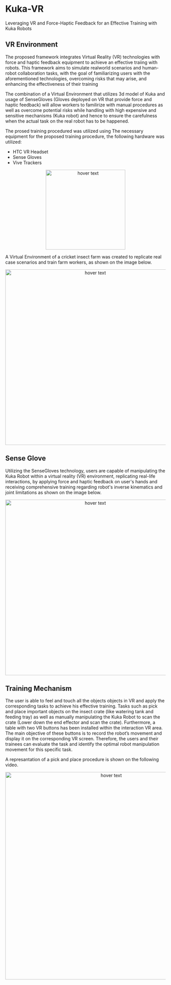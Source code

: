 # Kuka-VR
Leveraging VR and Force-Haptic Feedback for an Effective Training with Kuka Robots

## VR Environment

The proposed framework integrates Virtual Reality (VR) technologies with force and haptic feedback equipment to achieve an effective traiing with robots. This framework aims to simulate realworld scenarios and human-robot collaboration tasks, with the goal of familiarizing users with the aforementioned technologies, overcoming risks that may arise, and enhancing the effectiveness of their training

The combination of a Virtual Environment that utilizes 3d model of Kuka and usage of SenseGloves (Gloves deployed on VR that provide force and haptic feedback) will allow workers to familirize with manual procedures as well as overcome potential risks while handling with high expensive and sensitive mechanisms (Kuka robot) and hence to ensure the carefulness when the actual task on the real robot has to be happened.

The prosed training procedured was utilized using  The necessary equipment for the proposed training procedure, the following hardware was utilized:
- HTC VR Headset
- Sense Gloves
- Vive Trackers

<p align="center">
  <img src="https://github.com/pkatranitsiotis/Kuka-VR/assets/101392986/a767d58d-87c6-4e99-acb9-c097fbe09ddc" width="250" title="hover text">
</p>


A Virtual Environment of a cricket insect farm was created to replicate real case scenarios and train farm workers, as shown on the image below.

<p align="center">
  <img src="https://github.com/pkatranitsiotis/Kuka-VR/assets/101392986/7135b1d9-429a-4b77-80ee-35c3649ba5ab" width="550" title="hover text">
</p>

## Sense Glove

Utilizing the SenseGloves technology, users are capable of manipulating the Kuka Robot within a virtual reality (VR) environment, replicating real-life interactions, by applying force and haptic feedback on user's hands and receiving comprehensive training regarding robot's inverse kinematics and joint limitations as shown on the image below.

<p align="center">
  <img src="https://github.com/pkatranitsiotis/Kuka-VR/assets/101392986/b86ec2e8-5818-4832-be22-9c0480cf6b1d" width="550" title="hover text">
</p>

## Training Mechanism

The user is able to feel and touch all the objects objects in VR and apply the corresponding tasks to achieve his effective training. Tasks such as pick and place important objects on the insect crate (like watering tank and feeding tray) as well as manually manipulating the Kuka Robot to scan the crate (Lower down the end effector and scan the crate). Furthermore, a table with two VR buttons has been installed within the interaction VR area. The main objective of these buttons is to record the robot’s movement and display it on the corresponding VR screen. Therefore, the users and their trainees can evaluate the task and identify the optimal robot manipulation movement for this specific task.

A represantation of a pick and place procedure is shown on the following video.

<p align="center">
  <img src="https://github.com/pkatranitsiotis/Kuka-VR/assets/101392986/494955b2-7bc2-4869-bfd4-109947ab8466" width="650" title="hover text">
</p>



